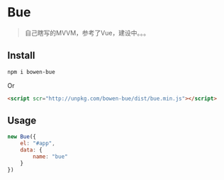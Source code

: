 # Bue
> 自己瞎写的MVVM，参考了Vue，建设中。。。

## Install
``` bash
npm i bowen-bue
```
Or
``` html
<script scr="http://unpkg.com/bowen-bue/dist/bue.min.js"></script>
```

## Usage
``` js
new Bue({
	el: "#app",
	data: {
		name: "bue"
	}
})
```
